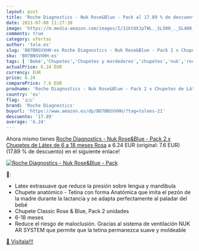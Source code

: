 ```yaml
---
layout: post
title: 'Roche Diagnostics - Nuk Rose&Blue - Pack al 17.89 % de descuento'
date: 2021-07-08 11:27:38
image: 'https://m.media-amazon.com/images/I/31ktUXJpTWL._SL500_._SL400_.jpg'
comments: true
category: ofertas
author: 'tole.es'
slug: 'B07BNSVXHH-es Roche Diagnostics - Nuk Rose&Blue - Pack 2 x Chupetes de...'
sku: 'B07BNSVXHH-es'
tags: [ 'Bebé','Chupetes','Chupetes y mordedores','chupetes','nuk','roche diagnostics', ]
actualPrice: 6.24 EUR
currency: EUR
price: 6.24
comparePrice: 7.6 EUR
prodname: 'Roche Diagnostics - Nuk Rose&Blue - Pack 2 x Chupetes de Látex  de 6 a 18 meses  Rosa'
country: 'es'
flag: '🇪🇸'
brand: 'Roche Diagnostics'
buyurl: 'https://www.amazon.es/dp/B07BNSVXHH/?tag=tolees-21'
descuento: '17.89'
average: '6.24'
---
```


Ahora mismo tienes [Roche Diagnostics - Nuk Rose&Blue - Pack 2 x Chupetes de Látex  de 6 a 18 meses  Rosa](https://www.amazon.es/dp/B07BNSVXHH/?tag=tolees-21) a 6.24 EUR (original: 7.6 EUR) (17.89 %  de descuento) en el siguiente enlace!

[![Roche Diagnostics - Nuk Rose&Blue - Pack](https://m.media-amazon.com/images/I/31ktUXJpTWL._SL500_._SL400_.jpg)](https://www.amazon.es/dp/B07BNSVXHH/?tag=tolees-21)

🔎:

- Latex extrasuave que reduce la presión sobre lengua y mandíbula
- Chupete anatómico - Tetina con forma Anatómica que imita el pezón de la madre durante la lactancia y se adapta perfectamente al paladar del bebé
- Chupete Classic Rose & Blue, Pack 2 unidades
- 6-18 meses
- Reduce el riesgo de maloclusión. Gracias al sistema de ventilación NUK AR SYSTEM que permite que la tetina permanezca suave y moldeable

[🛒 Visítala!!!](https://www.amazon.es/dp/B07BNSVXHH/?tag=tolees-21)

